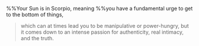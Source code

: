 %%Your Sun is in Scorpio, meaning %%you have a fundamental urge to get to the bottom of things, 
>which can at times lead you to be manipulative or power-hungry, 
>but it comes down to an intense passion for authenticity, real intimacy, and the truth.